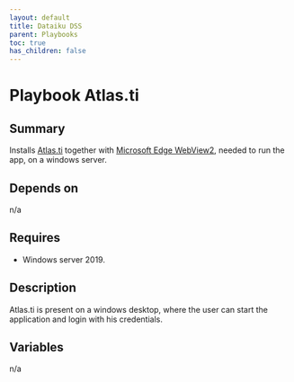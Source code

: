 ```yaml
---
layout: default
title: Dataiku DSS
parent: Playbooks
toc: true
has_children: false
---
```


# Playbook Atlas.ti

## Summary
Installs [Atlas.ti](https://atlasti.com/) together with [Microsoft Edge WebView2](https://developer.microsoft.com/en-us/microsoft-edge/webview2/), needed to run the app, on a windows server.

## Depends on
n/a

## Requires
-   Windows server 2019.

## Description
Atlas.ti is present on a windows desktop, where the user can start the application and login with his credentials.

## Variables
n/a